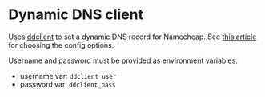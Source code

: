 # Dynamic DNS client

Uses [ddclient](https://ddclient.net/) to set a dynamic DNS record for Namecheap.
See [this article](https://www.namecheap.com/support/knowledgebase/article.aspx/583/11/how-do-i-configure-ddclient/) 
for choosing the config options.


Username and password must be provided as environment variables:
 - username var: `ddclient_user`
 - password var: `ddclient_pass`